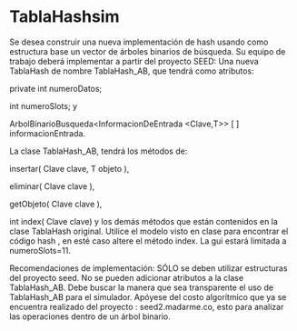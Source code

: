 # TablaHashsim
Se desea construir una nueva implementación de hash usando como estructura base un vector de árboles binarios de búsqueda. Su equipo de trabajo deberá implementar a partir del proyecto SEED:
Una nueva TablaHash de nombre TablaHash_AB, que  tendrá como atributos: 

private int numeroDatos; 

int numeroSlots; y 

ArbolBinarioBusqueda<InformacionDeEntrada <Clave,T>> [ ] informacionEntrada.

La clase TablaHash_AB, tendrá los métodos de: 

insertar( Clave clave, T objeto ),

eliminar( Clave clave ),

getObjeto( Clave clave ),

int index( Clave clave) y los demás métodos que están contenidos en la clase TablaHash original.
Utilice el modelo visto en clase para encontrar el código hash , en esté caso altere el método index.
La gui estará limitada a numeroSlots=11. 


Recomendaciones de implementación:
SÓLO se deben utilizar estructuras del proyecto seed.
No se pueden adicionar atributos a la clase TablaHash_AB.
Debe buscar la manera que sea transparente el uso de TablaHash_AB para el simulador. 
Apóyese del costo algorítmico que ya se encuentra realizado del proyecto : seed2.madarme.co, esto para analizar las operaciones dentro de un árbol binario.
